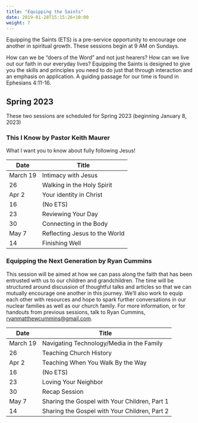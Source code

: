 ```yaml
---
title: "Equipping the Saints"
date: 2019-01-28T15:15:26+10:00
weight: 7
---
```


Equipping the Saints (ETS) is a pre-service opportunity to encourage one another in spiritual growth. These sessions begin 
at 9 AM on Sundays.

How can we be “doers of the Word” and not just hearers? How can we live out our faith in our everyday lives? Equipping the 
Saints is designed to give you the skills and principles you need to do just that through interaction and an emphasis on 
application. A guiding passage for our time is found in Ephesians 4:11-16.

## Spring 2023
These two sessions are scheduled for Spring 2023 (beginning January 8, 2023)

### This I Know by Pastor Keith Maurer

What I want you to know about fully following Jesus!

| Date     | Title                         |
|----------|-------------------------------|
| March 19 | Intimacy with Jesus           |
| 26       | Walking in the Holy Spirit    |
| Apr 2    | Your identity in Christ       |
| 16       | (No ETS)                      |
| 23       | Reviewing Your Day            |
| 30       | Connecting in the Body        |
| May 7    | Reflecting Jesus to the World | 
| 14       | Finishing Well                |
 

### Equipping the Next Generation by Ryan Cummins

This session will be aimed at how we can pass along the faith that has been entrusted with us to our children and grandchildren. 
The time will be structured around discussion of thoughtful talks and articles so that we can mutually encourage one another 
in this journey.  We’ll also work to equip each other with resources and hope to spark further conversations in our nuclear 
families as well as our church family.  For more information, or for handouts from previous sessions, talk to Ryan Cummins, 
ryanmatthewcummins@gmail.com.

| Date      | Title                                         |
| ----------|-----------------------------------------------|
| March 19  | Navigating Technology/Media in the Family     |
| 26        | Teaching Church History                       |
| Apr 2     | Teaching When You Walk By the Way             |
| 16        | (No ETS)                                      |
| 23        | Loving Your Neighbor                          |
| 30        | Recap Session                                 |
| May 7     | Sharing the Gospel with Your Children, Part 1 |
| 14        | Sharing the Gospel with Your Children, Part 2 |